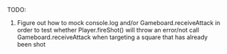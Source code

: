 TODO:
1. Figure out how to mock console.log and/or Gameboard.receiveAttack in order to test whether Player.fireShot()
will throw an error/not call Gameboard.receiveAttack when targeting a square that has already been shot
